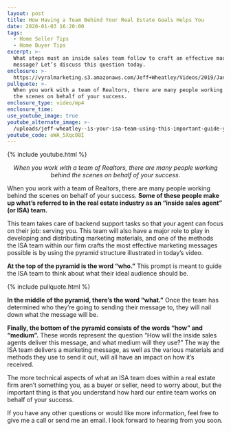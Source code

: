 ```yaml
---
layout: post
title: How Having a Team Behind Your Real Estate Goals Helps You
date: 2020-01-03 16:20:00
tags:
  - Home Seller Tips
  - Home Buyer Tips
excerpt: >-
  What steps must an inside sales team follow to craft an effective marketing
  message? Let’s discuss this question today.
enclosure: >-
  https://vyralmarketing.s3.amazonaws.com/Jeff+Wheatley/Videos/2019/January/How+Having+a+Team+Behind+Your+Real+Estate+Goals+Helps+You.mp4
pullquote: >-
  When you work with a team of Realtors, there are many people working behind
  the scenes on behalf of your success.
enclosure_type: video/mp4
enclosure_time:
use_youtube_image: true
youtube_alternate_image: >-
  /uploads/jeff-wheatley--is-your-isa-team-using-this-important-guide-youtube.jpg
youtube_code: oWA_5Xqc08I
---
```


{% include youtube.html %}

<p style="text-align: center;"><em>When you work with a team of Realtors, there are many people working behind the scenes on behalf of your success.  </em></p>

When you work with a team of Realtors, there are many people working behind the scenes on behalf of your success. **Some of these people make up what’s referred to in the real estate industry as an “inside sales agent” (or ISA) team.&nbsp;**

This team takes care of backend support tasks so that your agent can focus on their job: serving you. This team will also have a major role to play in developing and distributing marketing materials, and one of the methods the ISA team within our firm crafts the most effective marketing messages possible is by using the pyramid structure illustrated in today’s video.&nbsp;

**At the top of the pyramid is the word “who.”** This prompt is meant to guide the ISA team to think about what their ideal audience should be.&nbsp;

{% include pullquote.html %}

**In the middle of the pyramid, there’s the word “what.”** Once the team has determined who they’re going to sending their message to, they will nail down what the message will be.&nbsp;

**Finally, the bottom of the pyramid consists of the words “how” and “medium”.** These words represent the question “How will the inside sales agents deliver this message, and what medium will they use?” The way the ISA team delivers a marketing message, as well as the various materials and methods they use to send it out, will all have an impact on how it’s received.&nbsp;

The more technical aspects of what an ISA team does within a real estate firm aren’t something you, as a buyer or seller, need to worry about, but the important thing is that you understand how hard our entire team works on behalf of your success.

If you have any other questions or would like more information, feel free to give me a call or send me an email. I look forward to hearing from you soon.
